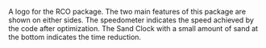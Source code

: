 A logo for the RCO package.
The two main features of this package are shown on either sides. The speedometer indicates the speed achieved by the code after optimization. The Sand Clock with a small amount of sand at the bottom indicates the time reduction. 